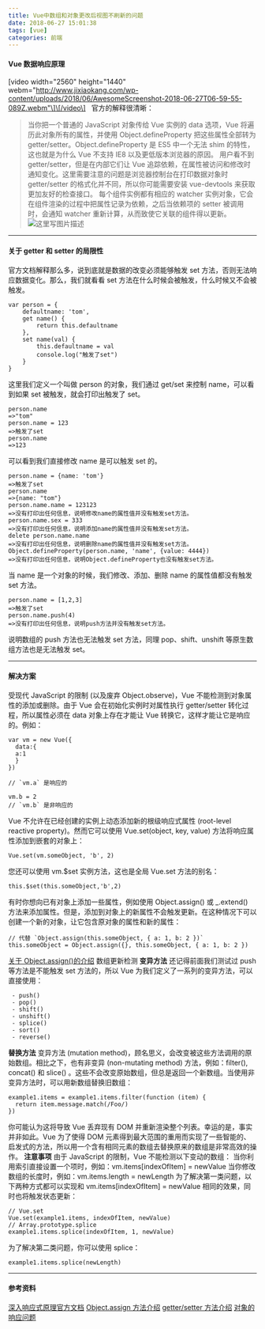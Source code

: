 ```yaml
---
title: Vue中数组和对象更改后视图不刷新的问题
date: 2018-06-27 15:01:38
tags: [vue]
categories: 前端
---
```


#### Vue 数据响应原理

\[video width="2560" height="1440" webm="http://www.jixiaokang.com/wp-content/uploads/2018/06/AwesomeScreenshot-2018-06-27T06-59-55-089Z.webm"\]\[/video\]   官方的解释很清晰：

> 当你把一个普通的 JavaScript 对象传给 Vue 实例的 data 选项，Vue 将遍历此对象所有的属性，并使用 Object.defineProperty 把这些属性全部转为 getter/setter。Object.defineProperty 是 ES5 中一个无法 shim 的特性，这也就是为什么 Vue 不支持 IE8 以及更低版本浏览器的原因。 用户看不到 getter/setter，但是在内部它们让 Vue 追踪依赖，在属性被访问和修改时通知变化。这里需要注意的问题是浏览器控制台在打印数据对象时 getter/setter 的格式化并不同，所以你可能需要安装 vue-devtools 来获取更加友好的检查接口。 每个组件实例都有相应的 watcher 实例对象，它会在组件渲染的过程中把属性记录为依赖，之后当依赖项的 setter 被调用时，会通知 watcher 重新计算，从而致使它关联的组件得以更新。 ![这里写图片描述](https://img-blog.csdn.net/20180102164454671?watermark/2/text/aHR0cDovL2Jsb2cuY3Nkbi5uZXQvemlmZWl5dTEzMA==/font/5a6L5L2T/fontsize/400/fill/I0JBQkFCMA==/dissolve/70/gravity/SouthEast)

---

#### 关于 getter 和 setter 的局限性

官方文档解释那么多，说到底就是数据的改变必须能够触发 set 方法，否则无法响应数据变化。那么，我们就看看 set 方法在什么时候会被触发，什么时候又不会被触发。

    var person = {
        defaultname: 'tom',
        get name() {
            return this.defaultname
        },
        set name(val) {
            this.defaultname = val
            console.log("触发了set")
        }
    }

这里我们定义一个叫做 person 的对象，我们通过 get/set 来控制 name，可以看到如果 set 被触发，就会打印出触发了 set。

    person.name
    =>"tom"
    person.name = 123
    =>触发了set
    person.name
    =>123

可以看到我们直接修改 name 是可以触发 set 的。

    person.name = {name: 'tom'}
    =>触发了set
    person.name
    =>{name: "tom"}
    person.name.name = 123123
    =>没有打印出任何信息，说明修改name的属性值并没有触发set方法。
    person.name.sex = 333
    =>没有打印出任何信息，说明添加name的属性值并没有触发set方法。
    delete person.name.name
    =>没有打印出任何信息，说明删除name的属性值并没有触发set方法。
    Object.defineProperty(person.name, 'name', {value: 4444})
    =>没有打印出任何信息，说明Object.defineProperty也没有触发set方法。

当 name 是一个对象的时候，我们修改、添加、删除 name 的属性值都没有触发 set 方法。

    person.name = [1,2,3]
    =>触发了set
    person.name.push(4)
    =>没有打印出任何信息，说明push方法并没有触发set方法。

说明数组的 push 方法也无法触发 set 方法，同理 pop、shift、unshift 等原生数组方法也是无法触发 set。

---

#### 解决方案

受现代 JavaScript 的限制 (以及废弃 Object.observe)，Vue 不能检测到对象属性的添加或删除。由于 Vue 会在初始化实例时对属性执行 getter/setter 转化过程，所以属性必须在 data 对象上存在才能让 Vue 转换它，这样才能让它是响应的。例如：

    var vm = new Vue({
      data:{
      a:1
      }
    })

    // `vm.a` 是响应的

    vm.b = 2
    // `vm.b` 是非响应的

Vue 不允许在已经创建的实例上动态添加新的根级响应式属性 (root-level reactive property)。然而它可以使用 Vue.set(object, key, value) 方法将响应属性添加到嵌套的对象上：

    Vue.set(vm.someObject, 'b', 2)

您还可以使用 vm.\$set 实例方法，这也是全局 Vue.set 方法的别名：

    this.$set(this.someObject,'b',2)

有时你想向已有对象上添加一些属性，例如使用 Object.assign() 或 \_.extend() 方法来添加属性。但是，添加到对象上的新属性不会触发更新。在这种情况下可以创建一个新的对象，让它包含原对象的属性和新的属性：

    // 代替 `Object.assign(this.someObject, { a: 1, b: 2 })`
    this.someObject = Object.assign({}, this.someObject, { a: 1, b: 2 })

[关于 Object.assign()的介绍](https://developer.mozilla.org/zh-CN/docs/Web/JavaScript/Reference/Global_Objects/Object/assign) 数组更新检测 **变异方法** 还记得前面我们测试过 push 等方法是不能触发 set 方法的，所以 Vue 为我们定义了一系列的变异方法，可以直接使用：

     - push()
     - pop()
     - shift()
     - unshift()
     - splice()
     - sort()
     - reverse()

**替换方法** 变异方法 (mutation method)，顾名思义，会改变被这些方法调用的原始数组。相比之下，也有非变异 (non-mutating method) 方法，例如：filter(), concat() 和 slice() 。这些不会改变原始数组，但总是返回一个新数组。当使用非变异方法时，可以用新数组替换旧数组：

    example1.items = example1.items.filter(function (item) {
      return item.message.match(/Foo/)
    })

你可能认为这将导致 Vue 丢弃现有 DOM 并重新渲染整个列表。幸运的是，事实并非如此。Vue 为了使得 DOM 元素得到最大范围的重用而实现了一些智能的、启发式的方法，所以用一个含有相同元素的数组去替换原来的数组是非常高效的操作。 **注意事项** 由于 JavaScript 的限制，Vue 不能检测以下变动的数组： 当你利用索引直接设置一个项时，例如：vm.items\[indexOfItem\] = newValue 当你修改数组的长度时，例如：vm.items.length = newLength 为了解决第一类问题，以下两种方式都可以实现和 vm.items\[indexOfItem\] = newValue 相同的效果，同时也将触发状态更新：

    // Vue.set
    Vue.set(example1.items, indexOfItem, newValue)
    // Array.prototype.splice
    example1.items.splice(indexOfItem, 1, newValue)

为了解决第二类问题，你可以使用 splice：

    example1.items.splice(newLength)

---

#### 参考资料

[深入响应式原理官方文档](https://cn.vuejs.org/v2/guide/reactivity.html) [Object.assign 方法介绍](https://developer.mozilla.org/zh-CN/docs/Web/JavaScript/Reference/Global_Objects/Object/assign) [getter/setter 方法介绍](https://developer.mozilla.org/en-US/docs/Web/JavaScript/Reference/Functions/get) [对象的响应问题](https://www.cnblogs.com/tugenhua0707/p/7440400.html)
